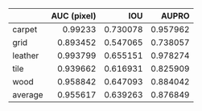 |         |   AUC (pixel) |      IOU |    AUPRO |
|:--------|--------------:|---------:|---------:|
| carpet  |      0.99233  | 0.730078 | 0.957962 |
| grid    |      0.893452 | 0.547065 | 0.738057 |
| leather |      0.993799 | 0.655151 | 0.978274 |
| tile    |      0.939662 | 0.616931 | 0.825909 |
| wood    |      0.958842 | 0.647093 | 0.884042 |
| average |      0.955617 | 0.639263 | 0.876849 |
